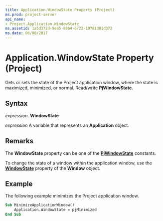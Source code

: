 ```yaml
---
title: Application.WindowState Property (Project)
ms.prod: project-server
api_name:
- Project.Application.WindowState
ms.assetid: 1a5d372d-9e05-80b4-6722-19781381d372
ms.date: 06/08/2017
---
```



# Application.WindowState Property (Project)

Gets or sets the state of the Project application window, where the state is maximized, minimized, or normal. Read/write  **PjWindowState**.


## Syntax

 _expression_. **WindowState**

 _expression_ A variable that represents an **Application** object.


## Remarks

The  **WindowState** property can be one of the **[PjWindowState](pjwindowstate-enumeration-project.md)** constants.

To change the state of a window within the application window, use the  **[WindowState](window-windowstate-property-project.md)** property of the **Window** object.


## Example

The following example minimizes the Project application window.


```vb
Sub MinimizeApplicationWindow() 
    Application.WindowState = pjMinimized 
End Sub
```


